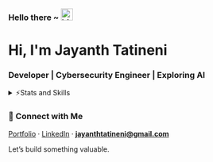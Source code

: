 ### Hello there ~ <img src="https://user-images.githubusercontent.com/1303154/88677602-1635ba80-d120-11ea-84d8-d263ba5fc3c0.gif" width="24px" alt="hi">
# Hi, I'm Jayanth Tatineni
### Developer | Cybersecurity Engineer | Exploring AI

<details>
<summary>⚡Stats and Skills</summary>
<br />

<!--
 [![Top Langs](https://github-readme-stats.vercel.app/api/top-langs/?username=Jayanth-4547&hide=asp,cmake,c%2B%2B,objective-c&langs_count=6&border_radius=16&layout=compact&size_weight=0.5&count_weight=0.5&theme=dark#gh-dark-mode-only)](https://github.com/anuraghazra/github-readme-stats#gh-dark-mode-only)
 [![Top Langs](https://github-readme-stats.vercel.app/api/top-langs/?username=Jayanth-4547&hide=asp,cmake,c%2B%2B,objective-c&langs_count=6&border_radius=16&layout=compact&theme=default&size_weight=0.5&count_weight=0.5#gh-light-mode-only)](https://github.com/anuraghazra/github-readme-stats#gh-light-mode-only)
-->

<div align="center">
  <img src="https://github-readme-stats.vercel.app/api?username=Jayanth-4547&show_icons=true&border_radius=16&theme=dark" height="180"/>
  <img src="https://github-readme-streak-stats.herokuapp.com/?user=Jayanth-4547&hide_border=false" height="180"/>
</div>

<!--
 [![Jayanth's GitHub stats](https://github-readme-stats.vercel.app/api?username=Jayanth-4547&show_icons=true&border_radius=16&theme=dark#gh-dark-mode-only)](https://github.com/anuraghazra/github-readme-stats#gh-dark-mode-only)
  [![Jayanth's GitHub stats](https://github-readme-stats.vercel.app/api?username=Jayanth-4547&show_icons=true&border_radius=16&theme=default#gh-light-mode-only)](https://github.com/anuraghazra/github-readme-stats#gh-light-mode-only)
![](https://github-readme-streak-stats.herokuapp.com/?user=Jayanth-4547&hide_border=false)<br/>
-->

### 🛠️ Tech Snapshot

```mermaid
mindmap
  root((Skills))
    ((Languages))
      Python
      Java
      C
      SQL
      HTML
      CSS
      Bash
      Dart (basic)
      JavaScript
      TypeScript
      PowerShell
    ((Frameworks & Libraries))
      Flutter
      Flask
      TensorFlow (intro)
      JSON Handling
      NumPy
      Matplotlib
    ((Cybersecurity Tools))
      Nmap
      Metasploit
      Burp Suite
      Wireshark
      LinPEAS
      Hydra
      John the Ripper
      Netcat
      Nessus
      Aircrack-ng
      Autopsy
      FTK Imager
    ((Automation & Packaging))
      Selenium
      PyInstaller
      NSIS
      Docker
    ((Dev Tools & Platforms))
      VS Code
      Android Studio
      Git
      GitHub
      Firebase
      Supabase
      VMware
      VirtualBox
      Figma
      Fusion 360
    ((Operating Systems))
      Linux (Ubuntu, Kali)
      Windows (10/11)
    ((Cloud & Backend))
      Firebase
      Supabase
    ((In Progress / Exploring))
      DevSecOps
      Secure Automation
      AI-based solutions
```

## 🏆 GitHub Trophies
![](https://github-profile-trophy.vercel.app/?username=Jayanth-4547&no-frame=false&no-bg=false&margin-w=4)


</details>

<!--
<p align="center">
  <img align="left" src ="https://github-readme-stats.vercel.app/api/pin/?username=Jayanth-4547&repo=DFire">
  <img align="right" src ="https://github-readme-stats.vercel.app/api/pin/?username=Jayanth-4547&repo=eSim">
</p>
-->

### 🤝 Connect with Me  
[Portfolio](https://jayanth-tatineni.netlify.app) · [LinkedIn](https://www.linkedin.com/in/jayanth-tatineni/) · **jayanthtatineni@gmail.com**




Let’s build something valuable.
